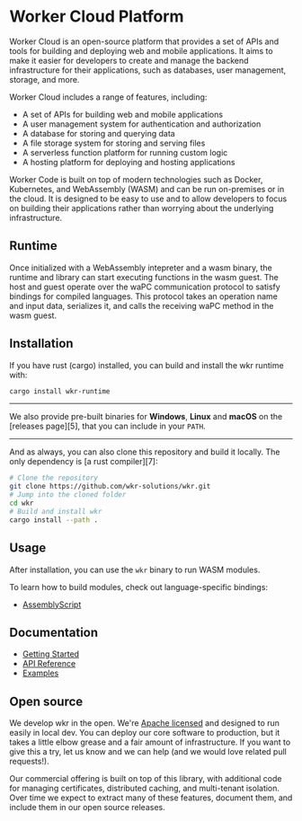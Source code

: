 # Worker Cloud Platform

Worker Cloud is an open-source platform that provides a set of APIs and tools for building and deploying web and mobile applications. It aims to make it easier for developers to create and manage the backend infrastructure for their applications, such as databases, user management, storage, and more.

Worker Cloud includes a range of features, including:

* A set of APIs for building web and mobile applications
* A user management system for authentication and authorization
* A database for storing and querying data
* A file storage system for storing and serving files
* A serverless function platform for running custom logic
* A hosting platform for deploying and hosting applications

Worker Code is built on top of modern technologies such as Docker, Kubernetes, and WebAssembly (WASM) and can be run on-premises or in the cloud. It is designed to be easy to use and to allow developers to focus on building their applications rather than worrying about the underlying infrastructure.

## Runtime
Once initialized with a WebAssembly intepreter and a wasm binary, the runtime and library can start executing functions in the wasm guest. The host and guest operate over the waPC communication protocol to satisfy bindings for compiled languages. This protocol takes an operation name and input data, serializes it, and calls the receiving waPC method in the wasm guest.
## Installation

If you have rust (cargo) installed, you can build and install the wkr runtime with:

```bash
cargo install wkr-runtime
```

---


We also provide pre-built binaries for **Windows**, **Linux** and **macOS** on the
[releases page][5], that you can include in your `PATH`.

---

And as always, you can also clone this repository and build it locally. The only dependency is
[a rust compiler][7]:

```bash
# Clone the repository
git clone https://github.com/wkr-solutions/wkr.git
# Jump into the cloned folder
cd wkr
# Build and install wkr
cargo install --path .
```

## Usage

After installation, you can use the `wkr` binary to run WASM modules.

To learn how to build modules, check out language-specific bindings:

- [AssemblyScript](https://github.com/worker-codes/workerscript)

## Documentation

- [Getting Started](https://docs.worker.codes/)
- [API Reference](https://docs.worker.codes/api/index.html)
- [Examples](https://github.com/worker-codes/wkr-example)

## Open source

We develop wkr in the open. We're [Apache licensed](https://github.com/worker-codes/workerruntime/blob/main/LICENSEE) and designed to run easily in local dev. You can deploy our core software to production, but it takes a little elbow grease and a fair amount of infrastructure. If you want to give this a try, let us know and we can help (and we would love related pull requests!).

Our commercial offering is built on top of this library, with additional code for managing certificates, distributed caching, and multi-tenant isolation. Over time we expect to extract many of these features, document them, and include them in our open source releases.

[1]: https://github.com/worker-codes/workerscript
[2]: https://github.com/worker-codes/workerscript
[3]: https://github.com/worker-codes/workerscript